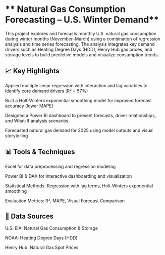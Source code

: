 # ** Natural Gas Consumption Forecasting – U.S. Winter Demand**

This project explores and forecasts monthly U.S. natural gas consumption during winter months (November–March) using a combination of regression analysis and time series forecasting. The analysis integrates key demand drivers such as Heating Degree Days (HDD), Henry Hub gas prices, and storage levels to build predictive models and visualize consumption trends.

## 📈 Key Highlights

Applied multiple linear regression with interaction and lag variables to identify core demand drivers (R² = 57%)

Built a Holt-Winters exponential smoothing model for improved forecast accuracy (lower MAPE)

Designed a Power BI dashboard to present forecasts, driver relationships, and What-If analysis scenarios

Forecasted natural gas demand for 2025 using model outputs and visual storytelling

## 📊 Tools & Techniques

Excel for data preprocessing and regression modeling

Power BI & DAX for interactive dashboarding and visualization

Statistical Methods: Regression with lag terms, Holt-Winters exponential smoothing

Evaluation Metrics: R², MAPE, Visual Forecast Comparison

## 📁 Data Sources

U.S. EIA: Natural Gas Consumption & Storage

NOAA: Heating Degree Days (HDD)

Henry Hub: Natural Gas Spot Prices
